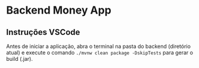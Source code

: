 # Backend Money App

## Instruções VSCode

Antes de iniciar a aplicação, abra o terminal na pasta do backend (diretório atual) e execute o comando `./mvnw clean package -DskipTests` para gerar o build (.jar).
